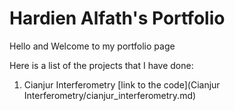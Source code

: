 # Hardien Alfath's Portfolio

Hello and Welcome to my portfolio page

Here is a list of the projects that I have done:

1. Cianjur Interferometry [link to the code](Cianjur Interferometry/cianjur_interferometry.md)
